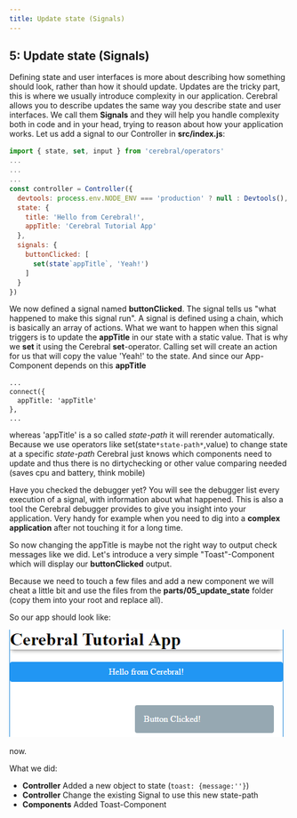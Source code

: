 ```yaml
---
title: Update state (Signals)
---
```


## 5: Update state (Signals)

Defining state and user interfaces is more about describing how something should look, rather than how it should update. Updates are the tricky part, this is where we usually introduce complexity in our application. Cerebral allows you to describe updates the same way you describe state and user interfaces. We call them **Signals** and they will help you handle complexity both in code and in your head, trying to reason about how your application works.
Let us add a signal to our Controller in **src/index.js**:

```js
import { state, set, input } from 'cerebral/operators'
...
...
...
const controller = Controller({
  devtools: process.env.NODE_ENV === 'production' ? null : Devtools(),
  state: {
    title: 'Hello from Cerebral!',
    appTitle: 'Cerebral Tutorial App'
  },
  signals: {
    buttonClicked: [
      set(state`appTitle`, 'Yeah!')
    ]
  }
})

```
We now defined a signal named **buttonClicked**. The signal tells us "what happened to make this signal run". A signal is defined using a chain, which is basically an array of actions. What we want to happen when this signal triggers is to update the **appTitle** in our state with a static value. That is why we **set** it using the Cerebral **set**-operator. Calling set will create an action for us that will copy the value 'Yeah!' to the state. And since our App-Component depends on this **appTitle** 
```
...
connect({
  appTitle: 'appTitle'
},
...
```
whereas 'appTitle' is a so called *state-path* it will rerender automatically.  Because we use operators like set(state`*state-path*`,value) to change state at a specific *state-path* Cerebral just knows which components need to update and thus there is no dirtychecking or other value comparing needed (saves cpu and battery, think mobile)

Have you checked the debugger yet? You will see the debugger list every execution of a signal, with information about what happened. This is also a tool the Cerebral debugger provides to give you insight into your application. Very handy for example when you need to dig into a **complex application** after not touching it for a long time.

So now changing the appTitle is maybe not the right way to output check messages like we did. Let's introduce a very simple "Toast"-Component which will display our **buttonClicked** output.

Because we need to touch a few files and add a new component we will cheat a little bit and use the files from the **parts/05_update_state** folder (copy them into your root and replace all).

So our app should look like:

![Result](../../public/img/tutorial_05_result.PNG)

now.

What we did:
- **Controller** Added a new object to state (```toast: {message:''}```)
- **Controller** Change the existing Signal to use this new state-path
- **Components** Added Toast-Component

